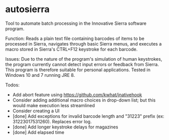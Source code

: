 # autosierra
Tool to automate batch processing in the Innovative Sierra software program. 

Function: Reads a plain text file containing barcodes of items to be processed in Sierra, navigates through basic Sierra menus, and executes a macro stored in Sierra's CTRL+F12 keystroke for each barcode.

Issues: Due to the nature of the program's simulation of human keystrokes, the program currently cannot detect input errors or feedback from Sierra.  This program is therefore suitable for personal applications.  Tested in Windows 10 and 7 running JRE 8.

Todos: 
- Add abort feature using https://github.com/kwhat/jnativehook
- Consider adding additional macro choices in drop-down list; but this would make execution less streamlined
- Consider creating a UI
- [done] Add exceptions for invalid barcode length and "31223" prefix (ex: 31223017531260).  Replaces error log.
- [done] Add longer keystroke delays for magazines
- [done] Add elapsed time
